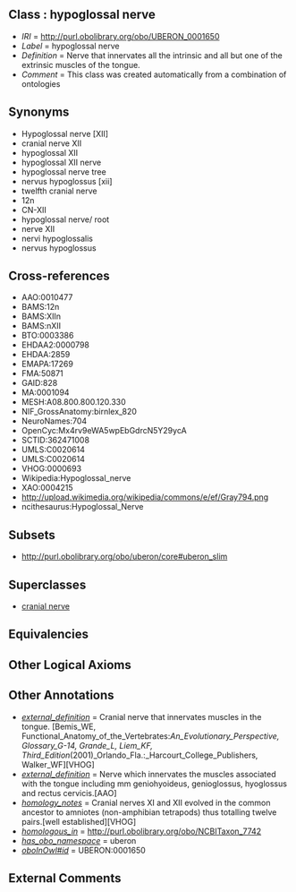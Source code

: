 
## Class : hypoglossal nerve

 * *IRI* = http://purl.obolibrary.org/obo/UBERON_0001650
 * *Label* = hypoglossal nerve
 * *Definition* = Nerve that innervates all the intrinsic and all but one of the extrinsic muscles of the tongue.
 * *Comment* = This class was created automatically from a combination of ontologies

## Synonyms

 * Hypoglossal nerve [XII]
 * cranial nerve XII
 * hypoglossal XII
 * hypoglossal XII nerve
 * hypoglossal nerve tree
 * nervus hypoglossus [xii]
 * twelfth cranial nerve
 * 12n
 * CN-XII
 * hypoglossal nerve/ root
 * nerve XII
 * nervi hypoglossalis
 * nervus hypoglossus

## Cross-references

 * AAO:0010477
 * BAMS:12n
 * BAMS:XIIn
 * BAMS:nXII
 * BTO:0003386
 * EHDAA2:0000798
 * EHDAA:2859
 * EMAPA:17269
 * FMA:50871
 * GAID:828
 * MA:0001094
 * MESH:A08.800.800.120.330
 * NIF_GrossAnatomy:birnlex_820
 * NeuroNames:704
 * OpenCyc:Mx4rv9eWA5wpEbGdrcN5Y29ycA
 * SCTID:362471008
 * UMLS:C0020614
 * UMLS:C0020614
 * VHOG:0000693
 * Wikipedia:Hypoglossal_nerve
 * XAO:0004215
 * http://upload.wikimedia.org/wikipedia/commons/e/ef/Gray794.png
 * ncithesaurus:Hypoglossal_Nerve

## Subsets

 * http://purl.obolibrary.org/obo/uberon/core#uberon_slim

## Superclasses

 * [cranial nerve](../../UBERON/85/UBERON_0001785.md)

## Equivalencies


## Other Logical Axioms


## Other Annotations

 * *[external_definition](../../UBPROP/01/UBPROP_0000001.md)* = Cranial nerve that innervates muscles in the tongue. [Bemis_WE, Functional_Anatomy_of_the_Vertebrates:_An_Evolutionary_Perspective, Glossary_G-14, Grande_L, Liem_KF, Third_Edition_(2001)_Orlando_Fla.:_Harcourt_College_Publishers, Walker_WF][VHOG]
 * *[external_definition](../../UBPROP/01/UBPROP_0000001.md)* = Nerve which innervates the muscles associated with the tongue including mm geniohyoideus, genioglossus, hyoglossus and rectus cervicis.[AAO]
 * *[homology_notes](../../UBPROP/03/UBPROP_0000003.md)* = Cranial nerves XI and XII evolved in the common ancestor to amniotes (non-amphibian tetrapods) thus totalling twelve pairs.[well established][VHOG]
 * *[homologous_in](../../core#homologous/in/core#homologous_in.md)* = http://purl.obolibrary.org/obo/NCBITaxon_7742
 * *[has_obo_namespace](../../ce/oboInOwl#hasOBONamespace.md)* = uberon
 * *[oboInOwl#id](../../id/oboInOwl#id.md)* = UBERON:0001650

## External Comments

